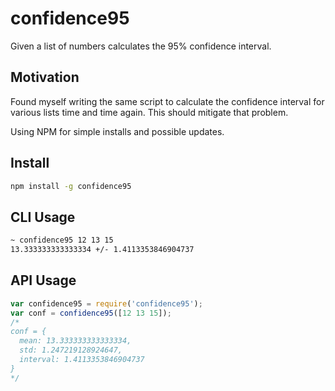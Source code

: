 # confidence95

Given a list of numbers calculates the 95% confidence interval.

## Motivation

Found myself writing the same script to calculate the confidence interval for
various lists time and time again. This should mitigate that problem.

Using NPM for simple installs and possible updates.

## Install

```bash
npm install -g confidence95
```

## CLI Usage

```bash
~ confidence95 12 13 15
13.333333333333334 +/- 1.4113353846904737
```

## API Usage

```javascript
var confidence95 = require('confidence95');
var conf = confidence95([12 13 15]);
/*
conf = {
  mean: 13.333333333333334,
  std: 1.247219128924647,
  interval: 1.4113353846904737
}
*/
```
